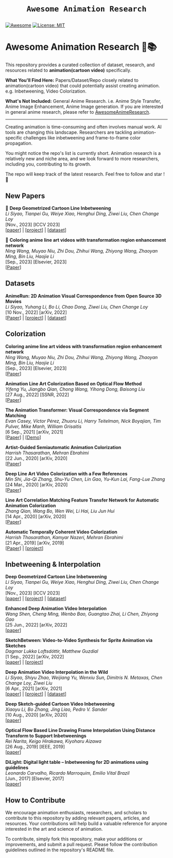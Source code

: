 # <p align=center>`Awesome Animation Research`</p> # 

[![Awesome](https://cdn.rawgit.com/sindresorhus/awesome/d7305f38d29fed78fa85652e3a63e154dd8e8829/media/badge.svg)](https://github.com/amirhossein-kz/Awesome-Diffusion-Models-in-Medical-Imaging) 
[![License: MIT](https://img.shields.io/badge/License-MIT-green.svg)](https://opensource.org/licenses/MIT)

# Awesome Animation Research 🎥📚

This repository provides a curated collection of dataset, research, and resources related to **animation(cartoon video)** specifically. 

**What You'll Find Here:** Papers/Dataset/Repo closely related to animation(cartoon video) that could potentially assist creating animation. e.g. Inbetweening, Video Colorization. 

**What's Not Included:** General Anime Research. i.e. Anime Style Transfer, Anime Image Enhancement, Anime Image generation. If you are interested in general anime research, please refer to [AwesomeAnimeResearch](https://github.com/SerialLain3170/AwesomeAnimeResearch).

****

Creating animation is time-consuming and often involves manual work. AI tools are changing this landscape. Researchers are tackling animation-specific challenges like inbetweening and frame-to-frame color propagation. 

You might notice the repo's list is currently short. Animation research is a relatively new and niche area, and we look forward to more researchers, including you, contributing to its growth.

The repo will keep track of the latest research. Feel free to follow and star ! 🌟

## New Papers
<!-- [<span style="color:red">*new</span>]  -->

🚩 **Deep Geometrized Cartoon Line Inbetweening** \
*Li Siyao, Tianpei Gu, Weiye Xiao, Henghui Ding, Ziwei Liu, Chen Change Loy*\
[Nov., 2023] [ICCV 2023] \
[[paper](https://openaccess.thecvf.com/content/ICCV2023/papers/Siyao_Deep_Geometrized_Cartoon_Line_Inbetweening_ICCV_2023_paper.pdf)] | [[project](https://github.com/lisiyao21/AnimeInbet)] | [[dataset](https://github.com/lisiyao21/AnimeInbet)]

🚩 **Coloring anime line art videos with transformation region enhancement network** \
*Ning Wang, Muyao Niu, Zhi Dou, Zhihui Wang, Zhiyong Wang, Zhaoyan Ming, Bin Liu, Haojie Li*\
[Sep., 2023] [Elsevier, 2023] \
[[Paper](https://www.sciencedirect.com/science/article/abs/pii/S0031320323002625)]


## Datasets

**AnimeRun: 2D Animation Visual Correspondence from Open Source 3D Movies** \
*Li Siyao, Yuhang Li, Bo Li, Chao Dong, Ziwei Liu, Chen Change Loy* \
[10 Nov., 2022] [arXiv, 2022] \
[[Paper](https://arxiv.org/abs/2211.05709)] | [[project](https://lisiyao21.github.io/projects/AnimeRun)] | [[dataset](https://lisiyao21.github.io/projects/AnimeRun)]






## Colorization

**Coloring anime line art videos with transformation region enhancement network** \
*Ning Wang, Muyao Niu, Zhi Dou, Zhihui Wang, Zhiyong Wang, Zhaoyan Ming, Bin Liu, Haojie Li*\
[Sep., 2023] [Elsevier, 2023] \
[[Paper](https://www.sciencedirect.com/science/article/abs/pii/S0031320323002625)]

**Animation Line Art Colorization Based on Optical Flow Method** \
*Yifeng Yu, Jiangbo Qian, Chong Wang, Yihong Dong, Baisong Liu*\
[27 Aug., 2022] [SSNR, 2022] \
[[Paper](https://papers.ssrn.com/sol3/papers.cfm?abstract_id=4202289)]

**The Animation Transformer: Visual Correspondence via Segment Matching** \
*Evan Casey, Víctor Pérez, Zhuoru Li, Harry Teitelman, Nick Boyajian, Tim Pulver, Mike Manh, William Grisaitis*\
[6 Sep., 2021] [arXiv, 2021] \
[[Paper](https://arxiv.org/abs/2109.02614)] | [[Demo](https://cadmium.app/)]

**Artist-Guided Semiautomatic Animation Colorization** \
*Harrish Thasarathan, Mehran Ebrahimi* \
[22 Jun., 2020] [arXiv, 2020] \
[[Paper](https://arxiv.org/abs/2006.13717)]

**Deep Line Art Video Colorization with a Few References** \
*Min Shi, Jia-Qi Zhang, Shu-Yu Chen, Lin Gao, Yu-Kun Lai, Fang-Lue Zhang* \
[24 Mar., 2020] [arXiv, 2020] \
[[Paper](https://arxiv.org/abs/2003.10685)]

**Line Art Correlation Matching Feature Transfer Network for Automatic Animation Colorization** \
*Zhang Qian, Wang Bo, Wen Wei, Li Hai, Liu Jun Hui* \
[14 Apr., 2020] [arXiv, 2020] \
[[Paper](https://arxiv.org/abs/2004.06718)]

**Automatic Temporally Coherent Video Colorization** \
*Harrish Thasarathan, Kamyar Nazeri, Mehran Ebrahimi* \
[21 Apr., 2019] [arXiv, 2019] \
[[Paper](https://arxiv.org/abs/1904.09527)] | [[project](https://github.com/Harry-Thasarathan/TCVC)]






## Inbetweening & Interpolation

**Deep Geometrized Cartoon Line Inbetweening** \
*Li Siyao, Tianpei Gu, Weiye Xiao, Henghui Ding, Ziwei Liu, Chen Change Loy*\
[Nov., 2023] [ICCV 2023] \
[[paper](https://openaccess.thecvf.com/content/ICCV2023/papers/Siyao_Deep_Geometrized_Cartoon_Line_Inbetweening_ICCV_2023_paper.pdf)] | [[project](https://github.com/lisiyao21/AnimeInbet)] | [[dataset](https://github.com/lisiyao21/AnimeInbet)]

**Enhanced Deep Animation Video Interpolation** \
*Wang Shen, Cheng Ming, Wenbo Bao, Guangtao Zhai, Li Chen, Zhiyong Gao*\
[25 Jun., 2022] [arXiv, 2022] \
[[paper](https://arxiv.org/abs/2206.12657)]

**SketchBetween: Video-to-Video Synthesis for Sprite Animation via Sketches** \
*Dagmar Lukka Loftsdóttir, Matthew Guzdial*\
[1 Sep., 2022] [arXiv, 2022] \
[[paper](https://arxiv.org/abs/2209.00185)] | [[project](https://github.com/ribombee/SketchBetween)]

**Deep Animation Video Interpolation in the Wild** \
*Li Siyao, Shiyu Zhao, Weijiang Yu, Wenxiu Sun, Dimitris N. Metaxas, Chen Change Loy, Ziwei Liu*\
[6 Apr., 2021] [arXiv, 2021] \
[[paper](https://arxiv.org/abs/2104.02495)] | [[project](https://github.com/lisiyao21/AnimeInterp/)] | [[dataset](https://github.com/lisiyao21/AnimeInterp/)]

**Deep Sketch-guided Cartoon Video Inbetweening** \
*Xiaoyu Li, Bo Zhang, Jing Liao, Pedro V. Sander*\
[10 Aug., 2020] [arXiv, 2020] \
[[paper](https://arxiv.org/abs/2008.04149)]

**Optical Flow Based Line Drawing Frame Interpolation Using Distance Transform to Support Inbetweenings** \
*Rei Narita, Keigo Hirakawa, Kiyoharu Aizawa*\
[26 Aug., 2019] [IEEE, 2019] \
[[paper](https://ieeexplore.ieee.org/document/8803506)]

**DiLight: Digital light table – Inbetweening for 2D animations using guidelines** \
*Leonardo Carvalho, Ricardo Marroquim, Emilio Vital Brazil*\
[Jun., 2017] [Elsevier, 2017] \
[[paper](https://www.sciencedirect.com/science/article/abs/pii/S0097849317300390)]


## How to Contribute
We encourage animation enthusiasts, researchers, and scholars to contribute to this repository by adding relevant papers, articles, and resources. Your contributions will help build a valuable reference for anyone interested in the art and science of animation.

To contribute, simply fork this repository, make your additions or improvements, and submit a pull request. Please follow the contribution guidelines outlined in the repository's README file.